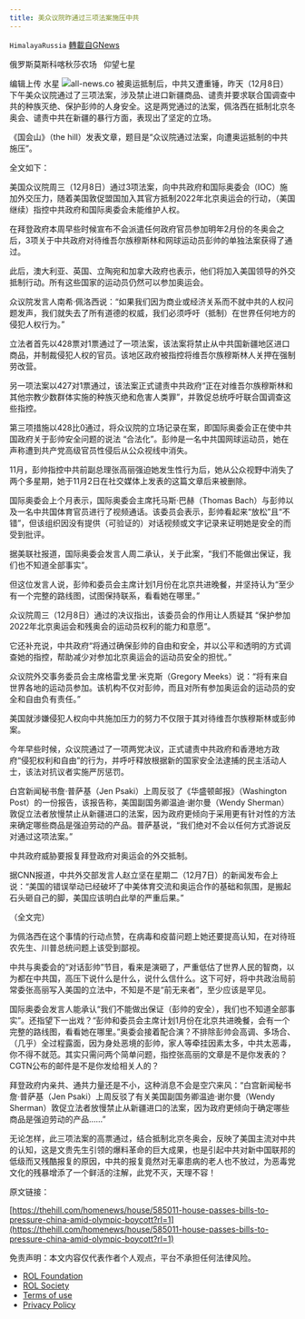 ```yaml
---
title: 美众议院昨通过三项法案施压中共
---
```

`HimalayaRussia` [轉載自GNews](https://gnews.org/zh-hans/1736748/)

俄罗斯莫斯科喀秋莎农场   仰望七星

编辑上传  水星
![](https://assets.gnews.org/wp-content/uploads/2021/12/X.jpg)all-news.co
被奥运抵制后，中共又遭重锤，昨天（12月8日）下午美众议院通过了三项法案，涉及禁止进口新疆商品、谴责并要求联合国调查中共的种族灭绝、保护彭帅的人身安全。这是两党通过的法案，佩洛西在抵制北京冬奥会、谴责中共在新疆的暴行方面，表现出了坚定的立场。

《国会山》（the hill）发表文章，题目是“众议院通过法案，向遭奥运抵制的中共施压”。

全文如下：

美国众议院周三（12月8日）通过3项法案，向中共政府和国际奥委会（IOC）施加外交压力，随着美国敦促盟国加入其官方抵制2022年北京奥运会的行动，（美国继续）指控中共政府和国际奥委会未能维护人权。

在拜登政府本周早些时候宣布不会派遣任何政府官员参加明年2月份的冬奥会之后，3项关于中共政府对待维吾尔族穆斯林和网球运动员彭帅的单独法案获得了通过。

此后，澳大利亚、英国、立陶宛和加拿大政府也表示，他们将加入美国领导的外交抵制行动。所有这些国家的运动员仍然可以参加奥运会。

众议院发言人南希·佩洛西说：“如果我们因为商业或经济关系而不就中共的人权问题发声，我们就失去了所有道德的权威，我们必须呼吁（抵制）在世界任何地方的侵犯人权行为。”

立法者首先以428票对1票通过了一项法案，该法案将禁止从中共国新疆地区进口商品，并制裁侵犯人权的官员。该地区政府被指控将维吾尔族穆斯林人关押在强制劳改营。

另一项法案以427对1票通过，该法案正式谴责中共政府“正在对维吾尔族穆斯林和其他宗教少数群体实施的种族灭绝和危害人类罪”，并敦促总统呼吁联合国调查这些指控。

第三项措施以428比0通过，将众议院的立场记录在案，即国际奥委会正在使中共国政府关于彭帅安全问题的说法 “合法化”。彭帅是一名中共国网球运动员，她在声称遭到共产党高级官员性侵后从公众视线中消失。

11月，彭帅指控中共前副总理张高丽强迫她发生性行为后，她从公众视野中消失了两个多星期，她于11月2日在社交媒体上发表的这篇文章后来被删除。

国际奥委会上个月表示，国际奥委会主席托马斯·巴赫（Thomas Bach）与彭帅以及一名中共国体育官员进行了视频通话。该委员会表示，彭帅看起来“放松”且“不错”，但该组织因没有提供（可验证的）对话视频或文字记录来证明她是安全的而受到批评。

据美联社报道，国际奥委会发言人周二承认，关于此案，“我们不能做出保证，我们也不知道全部事实”。

但这位发言人说，彭帅和委员会主席计划1月份在北京共进晚餐，并坚持认为“至少有一个完整的路线图，试图保持联系，看看她在哪里。”

众议院周三（12月8日）通过的决议指出，该委员会的作用让人质疑其 “保护参加2022年北京奥运会和残奥会的运动员权利的能力和意愿”。

它还补充说，中共政府“将通过确保彭帅的自由和安全，并以公平和透明的方式调查她的指控，帮助减少对参加北京奥运会的运动员安全的担忧。”

众议院外交事务委员会主席格雷戈里·米克斯（Gregory Meeks）说：“将有来自世界各地的运动员参加。该机构不仅对彭帅，而且对所有参加奥运会的运动员的安全和自由负有责任。”

美国就涉嫌侵犯人权向中共施加压力的努力不仅限于其对待维吾尔族穆斯林或彭帅案。

今年早些时候，众议院通过了一项两党决议，正式谴责中共政府和香港地方政府“侵犯权利和自由”的行为，并呼吁释放根据新的国家安全法逮捕的民主活动人士，该法对抗议者实施严厉惩罚。

白宫新闻秘书詹·普萨基（Jen Psaki）上周反驳了《华盛顿邮报》（Washington Post）的一份报告，该报告称，美国副国务卿温迪·谢尔曼（Wendy Sherman）敦促立法者放慢禁止从新疆进口的法案，因为政府更倾向于采用更有针对性的方法来确定哪些商品是强迫劳动的产品。普萨基说，“我们绝对不会以任何方式游说反对通过这项法案。”

中共政府威胁要报复拜登政府对奥运会的外交抵制。

据CNN报道，中共外交部发言人赵立坚在星期二（12月7日）的新闻发布会上说：“美国的错误举动已经破坏了中美体育交流和奥运合作的基础和氛围，是搬起石头砸自己的脚，美国应该明白此举的严重后果。”

（全文完）

为佩洛西在这个事情的行动点赞，在病毒和疫苗问题上她还要提高认知，在对待班农先生、川普总统问题上该受到鄙视。

中共与奥委会的“对话彭帅”节目，看来是演砸了，严重低估了世界人民的智商，以为都在中共国，高压下说什么是什么，说什么信什么。这下可好，将中共政治局前常委张高丽写入美国的立法中，不知是不是“前无来者”，至少应该是罕见。

国际奥委会发言人能承认“我们不能做出保证（彭帅的安全），我们也不知道全部事实”。还指望下一出戏？“彭帅和委员会主席计划1月份在北京共进晚餐，会有一个完整的路线图，看看她在哪里。”奥委会接着配合演？不排除彭帅会高调、多场合、（几乎）全过程露面，因为身处恶境的彭帅，家人等牵挂因素太多，中共太恶毒，你不得不就范。其实只需问两个简单问题，指控张高丽的文章是不是你发表的？CGTN公布的邮件是不是你发给相关人的？

拜登政府内亲共、通共力量还是不小，这种消息不会是空穴来风：“白宫新闻秘书詹·普萨基（Jen Psaki）上周反驳了有关美国副国务卿温迪·谢尔曼（Wendy Sherman）敦促立法者放慢禁止从新疆进口的法案，因为政府更倾向于确定哪些商品是强迫劳动的产品……”

无论怎样，此三项法案的高票通过，结合抵制北京冬奥会，反映了美国主流对中共的认知，这是文贵先生引领的爆料革命的巨大成果，也是引起中共对新中国联邦的低级而又残酷报复的原因，中共的报复竟然对无辜患病的老人也不放过，为恶毒党文化的残暴增添了一个鲜活的注解，此党不灭，天理不容！

原文链接：

[https://thehill.com/homenews/house/585011-house-passes-bills-to-pressure-china-amid-olympic-boycott?rl=1](https://thehill.com/homenews/house/585011-house-passes-bills-to-pressure-china-amid-olympic-boycott?rl=1)

 

免责声明：本文内容仅代表作者个人观点，平台不承担任何法律风险。

- [ROL Foundation](https://rolfoundation.org/)
- [ROL Society](https://rolsociety.org/)
- [Terms of use](https://gnews.org/terms-of-use-3/)
- [Privacy Policy](https://gnews.org/privacy-policy/)
